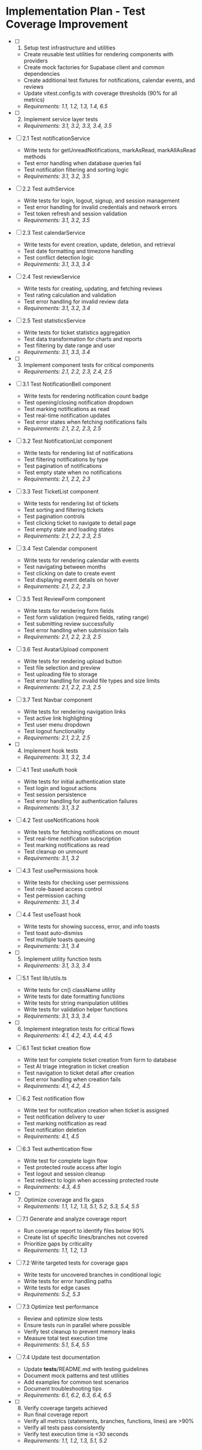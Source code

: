 # Implementation Plan - Test Coverage Improvement

- [ ] 1. Setup test infrastructure and utilities

  - Create reusable test utilities for rendering components with providers
  - Create mock factories for Supabase client and common dependencies
  - Create additional test fixtures for notifications, calendar events, and reviews
  - Update vitest.config.ts with coverage thresholds (90% for all metrics)
  - _Requirements: 1.1, 1.2, 1.3, 1.4, 6.5_

- [ ] 2. Implement service layer tests

  - _Requirements: 3.1, 3.2, 3.3, 3.4, 3.5_

- [ ] 2.1 Test notificationService

  - Write tests for getUnreadNotifications, markAsRead, markAllAsRead methods
  - Test error handling when database queries fail
  - Test notification filtering and sorting logic
  - _Requirements: 3.1, 3.2, 3.5_

- [ ] 2.2 Test authService

  - Write tests for login, logout, signup, and session management
  - Test error handling for invalid credentials and network errors
  - Test token refresh and session validation
  - _Requirements: 3.1, 3.2, 3.5_

- [ ] 2.3 Test calendarService

  - Write tests for event creation, update, deletion, and retrieval
  - Test date formatting and timezone handling
  - Test conflict detection logic
  - _Requirements: 3.1, 3.3, 3.4_

- [ ] 2.4 Test reviewService

  - Write tests for creating, updating, and fetching reviews
  - Test rating calculation and validation
  - Test error handling for invalid review data
  - _Requirements: 3.1, 3.2, 3.4_

- [ ] 2.5 Test statisticsService

  - Write tests for ticket statistics aggregation
  - Test data transformation for charts and reports
  - Test filtering by date range and user
  - _Requirements: 3.1, 3.3, 3.4_

- [ ] 3. Implement component tests for critical components

  - _Requirements: 2.1, 2.2, 2.3, 2.4, 2.5_

- [ ] 3.1 Test NotificationBell component

  - Write tests for rendering notification count badge
  - Test opening/closing notification dropdown
  - Test marking notifications as read
  - Test real-time notification updates
  - Test error states when fetching notifications fails
  - _Requirements: 2.1, 2.2, 2.3, 2.5_

- [ ] 3.2 Test NotificationList component

  - Write tests for rendering list of notifications
  - Test filtering notifications by type
  - Test pagination of notifications
  - Test empty state when no notifications
  - _Requirements: 2.1, 2.2, 2.3_

- [ ] 3.3 Test TicketList component

  - Write tests for rendering list of tickets
  - Test sorting and filtering tickets
  - Test pagination controls
  - Test clicking ticket to navigate to detail page
  - Test empty state and loading states
  - _Requirements: 2.1, 2.2, 2.3, 2.5_

- [ ] 3.4 Test Calendar component

  - Write tests for rendering calendar with events
  - Test navigating between months
  - Test clicking on date to create event
  - Test displaying event details on hover
  - _Requirements: 2.1, 2.2, 2.3_

- [ ] 3.5 Test ReviewForm component

  - Write tests for rendering form fields
  - Test form validation (required fields, rating range)
  - Test submitting review successfully
  - Test error handling when submission fails
  - _Requirements: 2.1, 2.2, 2.3, 2.5_

- [ ] 3.6 Test AvatarUpload component

  - Write tests for rendering upload button
  - Test file selection and preview
  - Test uploading file to storage
  - Test error handling for invalid file types and size limits
  - _Requirements: 2.1, 2.2, 2.3, 2.5_

- [ ] 3.7 Test Navbar component

  - Write tests for rendering navigation links
  - Test active link highlighting
  - Test user menu dropdown
  - Test logout functionality
  - _Requirements: 2.1, 2.2, 2.5_

- [ ] 4. Implement hook tests

  - _Requirements: 3.1, 3.2, 3.4_

- [ ] 4.1 Test useAuth hook

  - Write tests for initial authentication state
  - Test login and logout actions
  - Test session persistence
  - Test error handling for authentication failures
  - _Requirements: 3.1, 3.2_

- [ ] 4.2 Test useNotifications hook

  - Write tests for fetching notifications on mount
  - Test real-time notification subscription
  - Test marking notifications as read
  - Test cleanup on unmount
  - _Requirements: 3.1, 3.2_

- [ ] 4.3 Test usePermissions hook

  - Write tests for checking user permissions
  - Test role-based access control
  - Test permission caching
  - _Requirements: 3.1, 3.4_

- [ ] 4.4 Test useToast hook

  - Write tests for showing success, error, and info toasts
  - Test toast auto-dismiss
  - Test multiple toasts queuing
  - _Requirements: 3.1, 3.4_

- [ ] 5. Implement utility function tests

  - _Requirements: 3.1, 3.3, 3.4_

- [ ] 5.1 Test lib/utils.ts

  - Write tests for cn() className utility
  - Write tests for date formatting functions
  - Write tests for string manipulation utilities
  - Write tests for validation helper functions
  - _Requirements: 3.1, 3.3, 3.4_

- [ ] 6. Implement integration tests for critical flows

  - _Requirements: 4.1, 4.2, 4.3, 4.4, 4.5_

- [ ] 6.1 Test ticket creation flow

  - Write test for complete ticket creation from form to database
  - Test AI triage integration in ticket creation
  - Test navigation to ticket detail after creation
  - Test error handling when creation fails
  - _Requirements: 4.1, 4.2, 4.5_

- [ ] 6.2 Test notification flow

  - Write test for notification creation when ticket is assigned
  - Test notification delivery to user
  - Test marking notification as read
  - Test notification deletion
  - _Requirements: 4.1, 4.5_

- [ ] 6.3 Test authentication flow

  - Write test for complete login flow
  - Test protected route access after login
  - Test logout and session cleanup
  - Test redirect to login when accessing protected route
  - _Requirements: 4.3, 4.5_

- [ ] 7. Optimize coverage and fix gaps

  - _Requirements: 1.1, 1.2, 1.3, 5.1, 5.2, 5.3, 5.4, 5.5_

- [ ] 7.1 Generate and analyze coverage report

  - Run coverage report to identify files below 90%
  - Create list of specific lines/branches not covered
  - Prioritize gaps by criticality
  - _Requirements: 1.1, 1.2, 1.3_

- [ ] 7.2 Write targeted tests for coverage gaps

  - Write tests for uncovered branches in conditional logic
  - Write tests for error handling paths
  - Write tests for edge cases
  - _Requirements: 5.2, 5.3_

- [ ] 7.3 Optimize test performance

  - Review and optimize slow tests
  - Ensure tests run in parallel where possible
  - Verify test cleanup to prevent memory leaks
  - Measure total test execution time
  - _Requirements: 5.1, 5.4, 5.5_

- [ ] 7.4 Update test documentation

  - Update **tests**/README.md with testing guidelines
  - Document mock patterns and test utilities
  - Add examples for common test scenarios
  - Document troubleshooting tips
  - _Requirements: 6.1, 6.2, 6.3, 6.4, 6.5_

- [ ] 8. Verify coverage targets achieved
  - Run final coverage report
  - Verify all metrics (statements, branches, functions, lines) are >90%
  - Verify all tests pass consistently
  - Verify test execution time is <30 seconds
  - _Requirements: 1.1, 1.2, 1.3, 5.1, 5.2_
